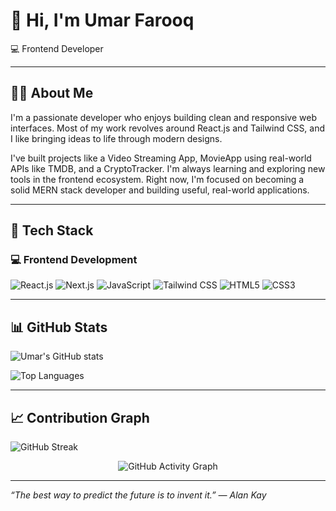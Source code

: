 # 👋 Hi, I'm Umar Farooq

💻 Frontend Developer

---

## 👨‍💻 About Me

I'm a passionate developer who enjoys building clean and responsive web interfaces. Most of my work revolves around React.js and Tailwind CSS, and I like bringing ideas to life through modern designs. 

I've built projects like a Video Streaming App, MovieApp using real-world APIs like TMDB, and a CryptoTracker. I'm always learning and exploring new tools in the frontend ecosystem. Right now, I'm focused on becoming a solid MERN stack developer and building useful, real-world applications.


---

## 🚀 Tech Stack

### 💻 Frontend Development

<p align="left">
  <img src="https://img.shields.io/badge/React.js-20232A?style=for-the-badge&logo=react&logoColor=61DAFB" alt="React.js" />
  <img src="https://img.shields.io/badge/Next.js-001199?style=for-the-badge&logo=next.js&logoColor=white" alt="Next.js" />
  <img src="https://img.shields.io/badge/JavaScript-F7DF1E?style=for-the-badge&logo=javascript&logoColor=black" alt="JavaScript" />
  <img src="https://img.shields.io/badge/TailwindCSS-06B6D4?style=for-the-badge&logo=tailwind-css&logoColor=white" alt="Tailwind CSS" />
  <img src="https://img.shields.io/badge/HTML5-E34F26?style=for-the-badge&logo=html5&logoColor=white" alt="HTML5" />

  <img src="https://img.shields.io/badge/CSS3-1572B6?style=for-the-badge&logo=css&logoColor=white" alt="CSS3" />
  
</p>
  
---

## 📊 GitHub Stats

<p align="left">
  <img src="https://github-readme-stats.vercel.app/api?username=umar-farooqqq&show_icons=true&theme=tokyonight" alt="Umar's GitHub stats" />
</p>

<p align="left">
  <img src="https://github-readme-stats.vercel.app/api/top-langs/?username=umar-farooqqq&layout=compact&theme=tokyonight" alt="Top Languages" />
</p>


---

## 📈 Contribution Graph

<p align="left">
  <img src="https://github-readme-streak-stats.herokuapp.com/?user=umar-farooqqq&theme=tokyonight&hide_border=false" alt="GitHub Streak" />
</p>

<p align="center">
  <img src="https://github-readme-activity-graph.vercel.app/graph?username=umar-farooqqq&theme=tokyo-night" alt="GitHub Activity Graph" 
    </p>


---

_“The best way to predict the future is to invent it.” — Alan Kay_

